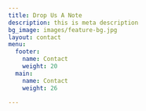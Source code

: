 ```yaml
---
title: Drop Us A Note
description: this is meta description
bg_image: images/feature-bg.jpg
layout: contact
menu:
  footer:
    name: Contact
    weight: 20
  main:
    name: Contact
    weight: 26

---
```

